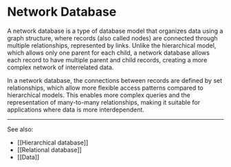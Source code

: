 
# Network Database

A network database is a type of database model that organizes data using a graph structure, where records (also called nodes) are connected through multiple relationships, represented by links. Unlike the hierarchical model, which allows only one parent for each child, a network database allows each record to have multiple parent and child records, creating a more complex network of interrelated data.

In a network database, the connections between records are defined by set relationships, which allow more flexible access patterns compared to hierarchical models. This enables more complex queries and the representation of many-to-many relationships, making it suitable for applications where data is more interdependent.

--- 

See also:

- [[Hierarchical database]]
- [[Relational database]]
- [[Data]]